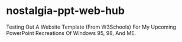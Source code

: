 # nostalgia-ppt-web-hub
Testing Out A Website Template (From W3Schools) For My Upcoming PowerPoint Recreations Of Windows 95, 98, And ME.
